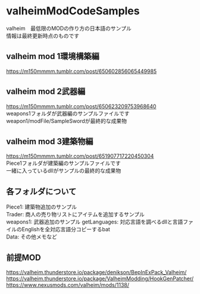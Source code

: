 # valheimModCodeSamples
valheim　最低限のMODの作り方の日本語のサンプル  
情報は最終更新時点のものです  

## valheim mod 1環境構築編
https://m150mmmm.tumblr.com/post/650602856065449985  

## valheim mod 2武器編
https://m150mmmm.tumblr.com/post/650623209753968640  
weapons1フォルダが武器編のサンプルファイルです 
weapon1/modFile/SampleSwordが最終的な成果物  

## valheim mod 3建築物編
https://m150mmmm.tumblr.com/post/651907717220450304  
Piece1フォルダが建築編のサンプルファイルです  
一緒に入っているdllがサンプルの最終的な成果物  
  

## 各フォルダについて
Piece1: 建築物追加のサンプル  
Trader: 商人の売り物リストにアイテムを追加するサンプル  
weapons1: 武器追加のサンプル
getLanguages: 対応言語を調べるdllと言語ファイルのEnglishを全対応言語分コピーするbat  
Data: その他メモなど  

## 前提MOD
https://valheim.thunderstore.io/package/denikson/BepInExPack_Valheim/  
https://valheim.thunderstore.io/package/ValheimModding/HookGenPatcher/  
https://www.nexusmods.com/valheim/mods/1138/





